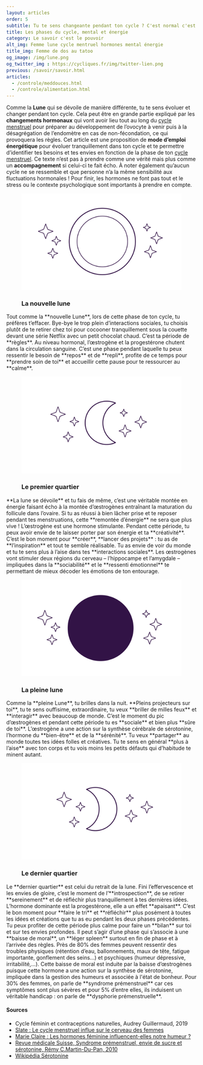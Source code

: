 ```yaml
---
layout: articles
order: 5
subtitle: Tu te sens changeante pendant ton cycle ? C'est normal c'est hormonal.
title: Les phases du cycle, mental et énergie
category: Le savoir c'est le pouvoir
alt_img: Femme lune cycle mentruel hormones mental énergie
title_img: Femme de dos au tatoo
og_image: /img/lune.png
og_twitter_img : https://cycliques.fr/img/twitter-lien.png
previous: /savoir/savoir.html
articles:
  - /controle/meddouces.html
  - /controle/alimentation.html
---
```

Comme la **Lune** qui se dévoile de manière différente, tu te sens évoluer et changer pendant ton cycle. Cela peut être en grande partie expliqué par les **changements hormonaux** qui vont avoir lieu tout au long du <a href="/savoir/cyclemenstruel.html" class="link">cycle menstruel</a> pour préparer au développement de l’ovocyte à venir puis à la désagrégation de l’endomètre en cas de non-fécondation, ce qui provoquera les règles.
Cet article est une proposition de **mode d’emploi énergétique** pour évoluer tranquillement dans ton cycle et te permettre d’identifier tes besoins et tes envies en fonction de la phase de ton <a href="/savoir/cyclemenstruel.html" class="link">cycle menstruel</a>. Ce texte n’est pas à prendre comme une vérité mais plus comme un **accompagnement** si celui-ci te fait écho. À noter également qu’aucun cycle ne se ressemble et que personne n’a la même sensibilité aux fluctuations hormonales ! Pour finir, les hormones ne font pas tout et le stress ou le contexte psychologique sont importants à prendre en compte.
<figure class="cycle">
  <img src="/img/svg/cycle/nouvellelune.svg">
  <h3>La nouvelle lune</h3>
</figure>
Tout comme la **nouvelle Lune**, lors de cette phase de ton cycle, tu préfères t’effacer. Bye-bye le trop plein d’interactions sociales, tu choisis plutôt de te retirer chez toi pour cocooner tranquillement sous la couette devant une série Netflix avec un petit chocolat chaud. C’est ta période de **règles**. Au niveau hormonal, l’œstrogène et la progestérone chutent dans la circulation sanguine. C’est une phase pendant laquelle tu peux ressentir le besoin de **repos** et de **repli**, profite de ce temps pour **prendre soin de toi** et accueillir cette pause pour te ressourcer au **calme**.
<figure class="cycle">
  <img src="/img/svg/cycle/precroissant.svg">
  <h3>Le premier quartier</h3>
</figure>
**La lune se dévoile** et tu fais de même, c’est une véritable montée en énergie faisant écho à la montée d’œstrogènes entraînant la maturation du follicule dans l’ovaire. Si tu as réussi à bien lâcher prise et te reposer pendant tes menstruations, cette **remontée d’énergie** ne sera que plus vive ! L’œstrogène est une hormone stimulante. Pendant cette période, tu peux avoir envie de te laisser porter par son énergie et ta **créativité**. C’est le bon moment pour **créer**, **lancer des projets** : tu as de **l’inspiration** et tout te semble réalisable. Tu as envie de voir du monde et tu te sens plus à l’aise dans tes **interactions sociales**. Les œstrogènes vont stimuler deux régions du cerveau – l’hippocampe et l’amygdale – impliquées dans la **sociabilité** et le **ressenti émotionnel** te permettant de mieux décoder les émotions de ton entourage.
<figure class="cycle">
  <img src="/img/svg/cycle/pleinelune.svg">
  <h3>La pleine lune</h3>
</figure>
Comme la **pleine Lune**, tu brilles dans la nuit. **Pleins projecteurs sur toi**, tu te sens ouffisime, extraordinaire, tu veux **briller de milles feux** et **interagir** avec beaucoup de monde. C’est le moment du pic d’œstrogènes et pendant cette période tu es **sociale** et bien plus **sûre de toi**. L’œstrogène a une action sur la synthèse cérébrale de sérotonine, l’hormone du **bien-être** et de la **sérénité**. Tu veux **partager** au monde toutes tes idées folles et créatives. Tu te sens en général **plus à l’aise** avec ton corps et tu vois moins les petits défauts qui d’habitude te minent autant.
<figure class="cycle">
  <img src="/img/svg/cycle/dercroissant.svg">
  <h3>Le dernier quartier</h3>
</figure>
Le **dernier quartier** est celui du retrait de la lune. Fini l’effervescence et les envies de gloire, c’est le moment de l’**introspection**, de se retirer **sereinement** et de réfléchir plus tranquillement à tes dernières idées. L’hormone dominante est la progestérone, elle a un effet **apaisant**. C’est le bon moment pour **faire le tri** et **réfléchir** plus posément à toutes les idées et créations que tu as eu pendant les deux phases précédentes. Tu peux profiter de cette période plus calme pour faire un **bilan** sur toi et sur tes envies profondes.
Il peut s’agir d’une phase qui s’associe à une **baisse de moral**, un **léger spleen** surtout en fin de phase et à l’arrivée des règles. Près de 80% des femmes peuvent ressentir des troubles physiques (rétention d’eau, ballonnements, maux de tête, fatigue importante, gonflement des seins…) et psychiques (humeur dépressive, irritabilité,…). Cette baisse de moral est induite par la baisse d’œstrogènes puisque cette hormone a une action sur la synthèse de sérotonine, impliquée dans la gestion des humeurs et associée à l'état de bonheur. Pour 30% des femmes, on parle de **syndrome prémenstruel** car ces symptômes sont plus sévères et pour 5% d’entre elles, ils induisent un véritable handicap : on parle de **dysphorie prémenstruelle**.
<div class="col-sm-10 offset-sm-1 sources">
  <h4>Sources</h4>
  <ul>
    <li class="list">Cycle féminin et contraceptions naturelles, Audrey Guillermaud, 2019</li>
    <li class="list"><a href="http://www.slate.fr/story/165632/le-cycle-menstruel-influe-sur-le-cerveau-des-femmes">Slate : Le cycle menstruel influe sur le cerveau des femmes</a></li>
    <li class="list"><a href="https://www.marieclaire.fr/les-hormones-feminines-influencent-elles-notre-humeur,1293876.asp">Marie Claire : Les hormones féminine influencent-elles notre humeur ?</a></li>
    <li class="list"><a href="https://www.revmed.ch/RMS/2010/RMS-258/Syndrome-premenstruel-envie-de-sucre-et-serotonine">Revue médicale Suisse, Syndrome prémenstruel, envie de sucre et sérotonine, Rémy C.Martin-Du-Pan, 2010</a></li>
    <li class="list"><a href="https://fr.wikipedia.org/wiki/S%C3%A9rotonine" class="link">Wikipédia Sérotonine</a></li>
  </ul>
</div>